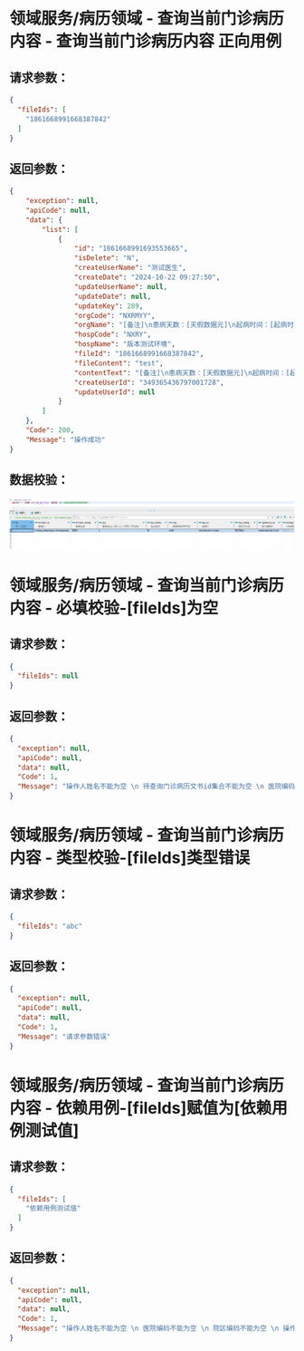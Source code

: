 
# 领域服务/病历领域 - 查询当前门诊病历内容 - 查询当前门诊病历内容 正向用例
## 请求参数：
``` json
{
  "fileIds": [
    "1861668991668387842"
  ]
}
```
## 返回参数：
``` json
{
    "exception": null,
    "apiCode": null,
    "data": {
        "list": [
            {
                "id": "1861668991693553665",
                "isDelete": "N",
                "createUserName": "测试医生",
                "createDate": "2024-10-22 09:27:50",
                "updateUserName": null,
                "updateDate": null,
                "updateKey": 289,
                "orgCode": "NXRMYY",
                "orgName": "[备注]\n患病天数：[天假数据元]\n起病时间：[起病时间]\n过敏源：[过敏源]\n体温：[0℃]\n心率：[心率]\n签名：[医师签名]",
                "hospCode": "NXRY",
                "hospName": "版本测试环境",
                "fileId": "1861668991668387842",
                "fileContent": "test",
                "contentText": "[备注]\n患病天数：[天假数据元]\n起病时间：[起病时间]\n过敏源：[过敏源]\n体温：[0℃]\n心率：[心率]\n签名：[医师签名]",
                "createUserId": "349365436797001728",
                "updateUserId": null
            }
        ]
    },
    "Code": 200,
    "Message": "操作成功"
}
```
## 数据校验：
![查询当前门诊病历内容](../sql数据对比截图/查询当前门诊病历内容.png)
# 领域服务/病历领域 - 查询当前门诊病历内容 - 必填校验-[fileIds]为空
## 请求参数：
``` json
{
  "fileIds": null
}
```
## 返回参数：
``` json
{
  "exception": null,
  "apiCode": null,
  "data": null,
  "Code": 1,
  "Message": "操作人姓名不能为空 \n 待查询门诊病历文书id集合不能为空 \n 医院编码不能为空 \n 院区编码不能为空 \n 操作人id不能为空"
}
```
# 领域服务/病历领域 - 查询当前门诊病历内容 - 类型校验-[fileIds]类型错误
## 请求参数：
``` json
{
  "fileIds": "abc"
}
```
## 返回参数：
``` json
{
  "exception": null,
  "apiCode": null,
  "data": null,
  "Code": 1,
  "Message": "请求参数错误"
}
```
# 领域服务/病历领域 - 查询当前门诊病历内容 - 依赖用例-[fileIds]赋值为[依赖用例测试值]
## 请求参数：
``` json
{
  "fileIds": [
    "依赖用例测试值"
  ]
}
```
## 返回参数：
``` json
{
  "exception": null,
  "apiCode": null,
  "data": null,
  "Code": 1,
  "Message": "操作人姓名不能为空 \n 医院编码不能为空 \n 院区编码不能为空 \n 操作人id不能为空"
}
```